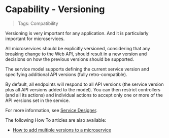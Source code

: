 # Capability - Versioning

> Tags: Compatibility

Versioning is very important for any application. And it is particularly important for microservices.

All microservices should be explicitly versioned, considering that any breaking change to the Web API, should result in a new version and decisions on how the previous versions should be supported.

The service model supports defining the current service version and specifying additional API versions (fully retro-compatible).

By default, all endpoints will respond to all API versions (the service version plus all API versions added to the model). You can then restrict controllers (and all its actions) and individual actions to accept only one or more of the API versions set in the service.

For more information, see [Service Designer](../ref/sdk-2.0/service-designer.md).

The following How To articles are also available:

- [How to add multiple versions to a microservice](../howto/howto-add-multiple-versions.md)